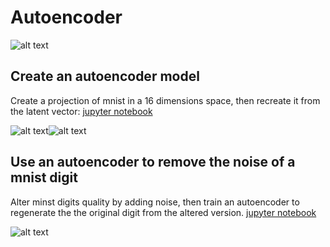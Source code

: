# Autoencoder



![alt text](https://github.com/nakmuaycoder/start-with-MNIST/blob/master/img/autoencoder.jpg)


## Create an autoencoder model

Create a projection of mnist in a 16 dimensions space, then recreate it from the latent vector:
[jupyter notebook](https://github.com/nakmuaycoder/start-with-MNIST/blob/master/Keras/AutoEncoder/conv-autoencoder.ipynb)

![alt text](https://github.com/nakmuaycoder/start-with-MNIST/blob/master/img/autoenc_generated1.png)![alt text](https://github.com/nakmuaycoder/start-with-MNIST/blob/master/img/autoenc_generated2.png)

## Use an autoencoder to remove the noise of a mnist digit

Alter minst digits quality by adding noise, then train an autoencoder to regenerate the the original digit from the altered version.
[jupyter notebook](https://github.com/nakmuaycoder/start-with-MNIST/blob/master/Keras/AutoEncoder/DenoisingAutoEncoder.ipynb)

![alt text](https://github.com/nakmuaycoder/start-with-MNIST/blob/master/img/denoiser_generated1.png)
